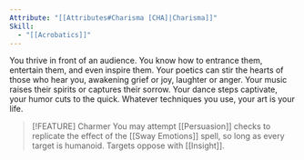 ```yaml
---
Attribute: "[[Attributes#Charisma [CHA]|Charisma]]"
Skill:
  - "[[Acrobatics]]"
---
```


You thrive in front of an audience. You know how to entrance them, entertain them, and even inspire them. Your poetics can stir the hearts of those who hear you, awakening grief or joy, laughter or anger. Your music raises their spirits or captures their sorrow. Your dance steps captivate, your humor cuts to the quick. Whatever techniques you use, your art is your life.


> [!FEATURE] Charmer
> You may attempt [[Persuasion]] checks to replicate the effect of the [[Sway Emotions]] spell, so long as every target is humanoid. Targets oppose with [[Insight]].
